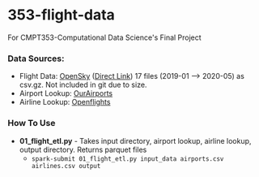 # 353-flight-data
For CMPT353-Computational Data Science's Final Project

### Data Sources:

* Flight Data: [OpenSky](https://opensky-network.org/community/blog/item/6-opensky-covid-19-flight-dataset) ([Direct Link](https://zenodo.org/record/3901482)) 17 files (2019-01 --> 2020-05) as csv.gz. Not included in git due to size.
* Airport Lookup: [OurAirports](https://ourairports.com/data/?spm=a2c6h.14275010.0.0.4c494a74QoD9gH)
* Airline Lookup: [Openflights](https://openflights.org/data.html#airline)

### How To Use
* **01_flight_etl.py** - Takes input directory, airport lookup, airline lookup, output directory. Returns parquet files
  * `spark-submit 01_flight_etl.py input_data airports.csv airlines.csv output`
